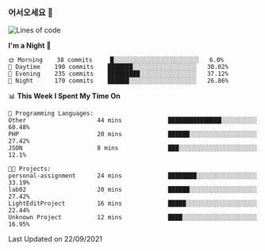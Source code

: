 ### 어서오세요 👋

<!--START_SECTION:waka-->
![Lines of code](https://img.shields.io/badge/From%20Hello%20World%20I%27ve%20Written-416819%20lines%20of%20code-blue)

**I'm a Night 🦉** 

```text
🌞 Morning    38 commits     █░░░░░░░░░░░░░░░░░░░░░░░░   6.0% 
🌆 Daytime    190 commits    ███████░░░░░░░░░░░░░░░░░░   30.02% 
🌃 Evening    235 commits    █████████░░░░░░░░░░░░░░░░   37.12% 
🌙 Night      170 commits    ██████░░░░░░░░░░░░░░░░░░░   26.86%

```


📊 **This Week I Spent My Time On** 

```text
💬 Programming Languages: 
Other                    44 mins             ███████████████░░░░░░░░░░   60.48% 
PHP                      20 mins             ██████░░░░░░░░░░░░░░░░░░░   27.42% 
JSON                     8 mins              ███░░░░░░░░░░░░░░░░░░░░░░   12.1%

🐱‍💻 Projects: 
personal-assignment      24 mins             ████████░░░░░░░░░░░░░░░░░   33.19% 
lab02                    20 mins             ██████░░░░░░░░░░░░░░░░░░░   27.42% 
LightEditProject         16 mins             █████░░░░░░░░░░░░░░░░░░░░   22.44% 
Unknown Project          12 mins             ████░░░░░░░░░░░░░░░░░░░░░   16.95%

```


 Last Updated on 22/09/2021
<!--END_SECTION:waka-->
